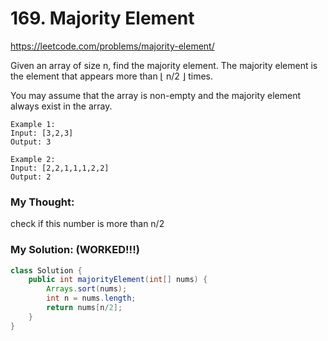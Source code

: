 # 169. Majority Element

https://leetcode.com/problems/majority-element/

Given an array of size n, find the majority element. The majority element is the element that appears more than ⌊ n/2 ⌋ times.

You may assume that the array is non-empty and the majority element always exist in the array.

```
Example 1:
Input: [3,2,3]
Output: 3
```

```
Example 2:
Input: [2,2,1,1,1,2,2]
Output: 2
```

### My Thought: 
check if this number is more than n/2 

### My Solution: (WORKED!!!)
```Java
class Solution {
    public int majorityElement(int[] nums) {
        Arrays.sort(nums); 
        int n = nums.length; 
        return nums[n/2]; 
    }
}
```

